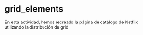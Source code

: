 # grid_elements

En esta actividad, hemos recreado la página de catálogo de Netflix utilizando la distribución de grid
